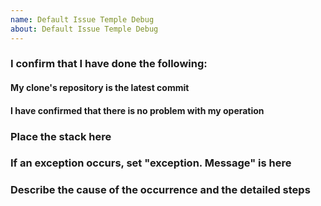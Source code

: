 ```yaml
---
name: Default Issue Temple Debug
about: Default Issue Temple Debug
---
```


### I confirm that I have done the following:
#### My clone's repository is the latest commit
#### I have confirmed that there is no problem with my operation

### Place the stack here

### If an exception occurs, set "exception. Message" is here

### Describe the cause of the occurrence and the detailed steps
